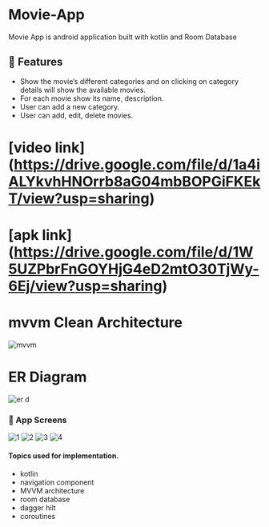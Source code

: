 # Movie-App
Movie App is android application built with kotlin and Room Database

## 🦾 Features

- Show the movie’s different categories and on clicking on category details will show
the available movies.
- For each movie show its name, description.
- User can add a new category.
- User can add, edit, delete movies.

# [video link] (https://drive.google.com/file/d/1a4iALYkvhHNOrrb8aG04mbBOPGiFKEkT/view?usp=sharing)

# [apk link] (https://drive.google.com/file/d/1W5UZPbrFnGOYHjG4eD2mtO30TjWy-6Ej/view?usp=sharing)

# mvvm Clean Architecture
![mvvm](https://user-images.githubusercontent.com/71784734/216765000-82ac3971-683e-45fe-83df-2c914890b93f.png)

# ER Diagram
![er d](https://user-images.githubusercontent.com/71784734/216765042-ed145b3f-80d4-444f-9b7f-d0c4f92492bd.PNG)

### 📱 App Screens

![1](https://user-images.githubusercontent.com/71784734/216765301-942e9641-8180-4c5f-896e-78edada7b13d.jpg)
![2](https://user-images.githubusercontent.com/71784734/216765302-d61bd686-74b5-4295-a3bf-ca607dd4d8ca.jpg)
![3](https://user-images.githubusercontent.com/71784734/216765306-7147bf9f-c27f-4f91-b392-add3c1e550ae.jpg)
![4](https://user-images.githubusercontent.com/71784734/216765308-157d4d54-65d0-4f22-9c42-1df056e8dcff.jpg)

#### Topics used for implementation.

- kotlin
- navigation component
- MVVM architecture
- room database
- dagger hilt
- coroutines

